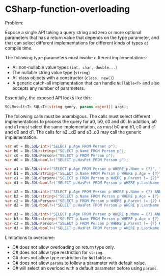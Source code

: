 # CSharp-function-overloading

Problem:

Expose a single API taking a query string and zero or more optional parameters
that has a return value that depends on the type parameter, and that can
select different implementations for different kinds of types at compile time.

The following type parameters must invoke different implementations:
 * All non-nullable value types (`int, char, double...`)
 * The nullable string value type (`string`)
 * All class objects with a constructor (`class, new()`)
 * A generic catch-all implementation that can handle `Nullable<T>`
   and also accepts any number of parameters.

Essentially, the exposed API looks like this:

```cs
SQLResult<T> SQL<T>(string query, params object[] args);
```
  
The following calls must be unambigous. The calls must select
different implementations to process the query for a0, b0, c0 and d0.
In addition, a0 and a1 must select the same implementation, as must
b0 and b1, c0 and c1 and d0 and d1. The calls for a2...d2 and a3..d3 
may call the generic implementation.

```cs
var a0 = Db.SQL<int>("SELECT p.Age FROM Person p");
var b0 = Db.SQL<string>("SELECT p.Name FROM Person p");
var c0 = Db.SQL<Person>("SELECT p FROM Person p");
var d0 = Db.SQL<bool?>("SELECT p.HasPet FROM Person p");

var a1 = Db.SQL<int>("SELECT p.Age FROM Person p WHERE p.Name = {?}", "Johan");
var b1 = Db.SQL<string>("SELECT p.Name FROM Person p WHERE p.Age = {?}", 46);
var c1 = Db.SQL<Person>("SELECT p FROM Person p WHERE p.Parent != {?}", null);
var d1 = Db.SQL<bool?>("SELECT p.HasPet FROM Person p WHERE p.LastName = {?}", "Lindh");

var a2 = Db.SQL<int>("SELECT p.Age FROM Person p WHERE p.Name = {?} AND p.LastName != {?}", "Johan", null);
var b2 = Db.SQL<string>("SELECT p.Name FROM Person p WHERE p.Age = {?} OR p.Age = {?}", 46, "a lot");
var c2 = Db.SQL<Person>("SELECT p FROM Person p WHERE p.Parent != {?} OR p.Parent.LastName = {?}", null, "Lindh");
var d2 = Db.SQL<bool?>("SELECT p.HasPet FROM Person p WHERE p.LastName = {?} AND p.Name != {?}", "Lindh", "");

var a3 = Db.SQL<int>("SELECT p.Age FROM Person p WHERE p.Name = {?} AND p.LastName != {?} AND p.Age = {?}", "Johan", null, 46);
var b3 = Db.SQL<string>("SELECT p.Name FROM Person p WHERE p.Age = {?} OR p.Age = {?} OR p.Age = {?}", 46, "a lot", null);
var c3 = Db.SQL<Person>("SELECT p FROM Person p WHERE p.Parent != {?} OR p.Parent.LastName = {?} AND p.Age = {?}", null, "Lindh", 0.1);
var d3 = Db.SQL<bool?>("SELECT p.HasPet FROM Person p WHERE p.LastName = {?} AND p.Name != {?} AND p.Age > {?}", "Lindh", "", 0);
```

Limitations to overcome:

  * C# does not allow overloading on return type only.
  * C# does not allow type restriction for `string`.
  * C# does not allow type restriction for `Nullable<>`.
  * C# does not allow `params` to follow a parameter with default value.
  * C# will select an overload with a default parameter before using `params`.
